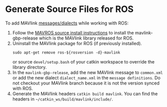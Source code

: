 # Generate Source Files for ROS

To add MAVlink [messages/dialects](../messages/README.md) while working with ROS:

1. Follow the [MAVROS source install instructions](https://github.com/mavlink/mavros/blob/master/mavros/README.md#source-installation) to install the mavlink-gbp-release which is the MAVlink library released for ROS.
1. Uninstall the MAVlink package for ROS (if previously installed).
   ```
   sudo apt-get remove ros-${rosversion -d}-mavlink
   ```
   or source `devel/setup.bash` of your catkin workspace to override the library directory.
1. In the `mavlink-gbp-release`, add the new MAVlink message to `common.xml` or add the new dialect `dialect_name.xml` in the `message definitions`. 
   Do not checkout your MAVlink branch because it is not the version synced with ROS.
1. Generate the MAVlink headers `catkin build mavlink`. You can find the headers in `~/catkin_ws/build/mavlink/include/`.
